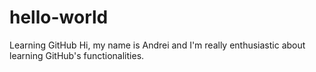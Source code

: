 # hello-world
Learning GitHub
Hi, my name is Andrei and I'm really enthusiastic about learning GitHub's functionalities.

